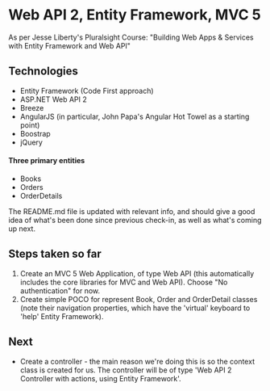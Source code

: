 # Web API 2, Entity Framework, MVC 5

As per Jesse Liberty's Pluralsight Course: "Building Web Apps & Services with Entity Framework and Web API"

## Technologies  
* Entity Framework (Code First approach)
* ASP.NET Web API 2 
* Breeze
* AngularJS (in particular, John Papa's Angular Hot Towel as a starting point)
* Boostrap
* jQuery

#### Three primary entities
* Books
* Orders
* OrderDetails

The README.md file is updated with relevant info, and should give a good idea of what's been done since previous check-in, as well as what's coming up next.

## Steps taken so far

1. Create an MVC 5 Web Application, of type Web API (this automatically includes the core libraries for MVC and Web API). Choose "No authentication" for now.
1. Create simple POCO for represent Book, Order and OrderDetail classes (note their navigation properties, which have the 'virtual' keyboard to 'help' Entity Framework).

## Next
* Create a controller - the main reason we're doing this is so the context class is created for us. The controller will be of type 'Web API 2 Controller with actions, using Entity Framework'.